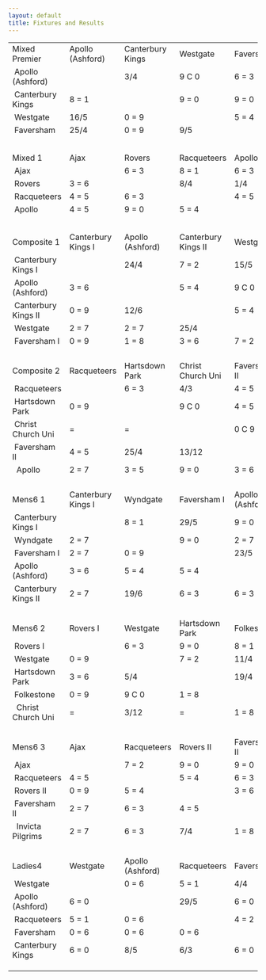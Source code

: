 ```yaml
---
layout: default
title: Fixtures and Results
---
```



|                                   |                    |                  |                     |                  |                     |
| --------------------------------- | ------------------ | ---------------- | ------------------- | ---------------- | ------------------- |
| <!--StartFragment-->Mixed Premier | Apollo (Ashford)   | Canterbury Kings | Westgate            | Faversham        |                     |
|  Apollo (Ashford)                 |                    | 3/4              | 9 C 0               | 6 = 3            |                     |
|  Canterbury Kings                 | 8 = 1              |                  | 9 = 0               | 9 = 0            |                     |
|  Westgate                         | 16/5               | 0 = 9            |                     | 5 = 4            |                     |
|  Faversham                        | 25/4               | 0 = 9            | 9/5                 |                  |                     |
|                                   |                    |                  |                     |                  |                     |
|                                   |                    |                  |                     |                  |                     |
|                                   |                    |                  |                     |                  |                     |
|                                   |                    |                  |                     |                  |                     |
|                                   |                    |                  |                     |                  |                     |
| Mixed 1                           | Ajax               | Rovers           | Racqueteers         | Apollo           |                     |
|  Ajax                             |                    | 6 = 3            | 8 = 1               | 6 = 3            |                     |
|  Rovers                           | 3 = 6              |                  | 8/4                 | 1/4              |                     |
|  Racqueteers                      | 4 = 5              | 6 = 3            |                     | 4 = 5            |                     |
|  Apollo                           | 4 = 5              | 9 = 0            | 5 = 4               |                  |                     |
|                                   |                    |                  |                     |                  |                     |
|                                   |                    |                  |                     |                  |                     |
|                                   |                    |                  |                     |                  |                     |
|                                   |                    |                  |                     |                  |                     |
|                                   |                    |                  |                     |                  |                     |
| Composite 1                       | Canterbury Kings I | Apollo (Ashford) | Canterbury Kings II | Westgate         | Faversham I         |
|  Canterbury Kings I               |                    | 24/4             | 7 = 2               | 15/5             | 9 = 0               |
|  Apollo (Ashford)                 | 3 = 6              |                  | 5 = 4               | 9 C 0            | 10/4                |
|  Canterbury Kings II              | 0 = 9              | 12/6             |                     | 5 = 4            | 9 = 0               |
|  Westgate                         | 2 = 7              | 2 = 7            | 25/4                |                  | 7 = 2               |
|  Faversham I                      | 0 = 9              | 1 = 8            | 3 = 6               | 7 = 2            |                     |
|                                   |                    |                  |                     |                  |                     |
|                                   |                    |                  |                     |                  |                     |
|                                   |                    |                  |                     |                  |                     |
|                                   |                    |                  |                     |                  |                     |
| Composite 2                       | Racqueteers        | Hartsdown Park   | Christ Church Uni   | Faversham II     | Apollo              |
|  Racqueteers                      |                    | 6 = 3            | 4/3                 | 4 = 5            | 9 = 0               |
|  Hartsdown Park                   | 0 = 9              |                  | 9 C 0               | 4 = 5            | 2 = 7               |
|  Christ Church Uni                | \=                 | \=               |                     | 0 C 9            | 0 C 9               |
|  Faversham II                     | 4 = 5              | 25/4             | 13/12               |                  | 6 = 3               |
|   Apollo                          | 2 = 7              | 3 = 5            | 9 = 0               | 3 = 6            |                     |
|                                   |                    |                  |                     |                  |                     |
|                                   |                    |                  |                     |                  |                     |
|                                   |                    |                  |                     |                  |                     |
|                                   |                    |                  |                     |                  |                     |
| Mens6 1                           | Canterbury Kings I | Wyndgate         | Faversham I         | Apollo (Ashford) | Canterbury Kings II |
|  Canterbury Kings I               |                    | 8 = 1            | 29/5                | 9 = 0            | 9 = 0               |
|  Wyndgate                         | 2 = 7              |                  | 9 = 0               | 2 = 7            | 5 = 4               |
|  Faversham I                      | 2 = 7              | 0 = 9            |                     | 23/5             | 16/5                |
|  Apollo (Ashford)                 | 3 = 6              | 5 = 4            | 5 = 4               |                  | 5 = 3               |
|  Canterbury Kings II              | 2 = 7              | 19/6             | 6 = 3               | 6 = 3            |                     |
|                                   |                    |                  |                     |                  |                     |
|                                   |                    |                  |                     |                  |                     |
|                                   |                    |                  |                     |                  |                     |
|                                   |                    |                  |                     |                  |                     |
| Mens6 2                           | Rovers I           | Westgate         | Hartsdown Park      | Folkestone       | Christ Church Uni   |
|  Rovers I                         |                    | 6 = 3            | 9 = 0               | 8 = 1            | 9 = 0               |
|  Westgate                         | 0 = 9              |                  | 7 = 2               | 11/4             | 9 = 0               |
|  Hartsdown Park                   | 3 = 6              | 5/4              |                     | 19/4             | 9 C 0               |
|  Folkestone                       | 0 = 9              | 9 C 0            | 1 = 8               |                  | 7 = 2               |
|   Christ Church Uni               | \=                 | 3/12             | \=                  | 1 = 8            |                     |
|                                   |                    |                  |                     |                  |                     |
|                                   |                    |                  |                     |                  |                     |
|                                   |                    |                  |                     |                  |                     |
|                                   |                    |                  |                     |                  |                     |
| Mens6 3                           | Ajax               | Racqueteers      | Rovers II           | Faversham II     | Invicta Pilgrims    |
|  Ajax                             |                    | 7 = 2            | 9 = 0               | 9 = 0            | 9 = 0               |
|  Racqueteers                      | 4 = 5              |                  | 5 = 4               | 6 = 3            | 7 = 2               |
|  Rovers II                        | 0 = 9              | 5 = 4            |                     | 3 = 6            | 3 = 6               |
|  Faversham II                     | 2 = 7              | 6 = 3            | 4 = 5               |                  | 6 = 3               |
|   Invicta Pilgrims                | 2 = 7              | 6 = 3            | 7/4                 | 1 = 8            |                     |
|                                   |                    |                  |                     |                  |                     |
|                                   |                    |                  |                     |                  |                     |
|                                   |                    |                  |                     |                  |                     |
|                                   |                    |                  |                     |                  |                     |
| Ladies4                           | Westgate           | Apollo (Ashford) | Racqueteers         | Faversham        | Canterbury Kings    |
|  Westgate                         |                    | 0 = 6            | 5 = 1               | 4/4              | 2 = 4               |
|  Apollo (Ashford)                 | 6 = 0              |                  | 29/5                | 6 = 0            | 6 = 0               |
|  Racqueteers                      | 5 = 1              | 0 = 6            |                     | 4 = 2            | 1/4                 |
|  Faversham                        | 0 = 6              | 0 = 6            | 0 = 6               |                  | 0 = 6               |
|  Canterbury Kings                 | 6 = 0              | 8/5              | 6/3                 | 6 = 0            |                     |
|                                   |                    |                  |                     |                  |                     |
|                                   |                    |                  |                     |                  |                     |
|                                   |                    |                  |                     |                  | <!--EndFragment-->  |